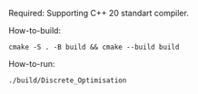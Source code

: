 Required: Supporting C++ 20 standart compiler.

How-to-build:

```
cmake -S . -B build && cmake --build build
```

How-to-run:

```
./build/Discrete_Optimisation
```
